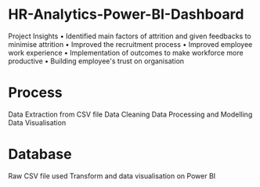 # HR-Analytics-Power-BI-Dashboard

Project Insights 
• Identified main factors of attrition and given feedbacks to minimise attrition
• Improved the recruitment process 
• Improved employee work experience 
• Implementation of outcomes to make workforce more productive 
• Building employee's trust on organisation

# Process
Data Extraction from CSV file
Data Cleaning
Data Processing and Modelling
Data Visualisation

# Database
Raw CSV file used
Transform and data visualisation on Power BI
